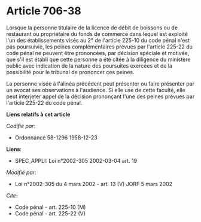 # Article 706-38

Lorsque la personne titulaire de la licence de débit de boissons ou de restaurant ou propriétaire du fonds de commerce dans
lequel est exploité l'un des établissements visés au 2° de l'article 225-10 du code pénal n'est pas poursuivie, les peines
complémentaires prévues par l'article 225-22 du code pénal ne peuvent être prononcées, par décision spéciale et motivée, que
s'il est établi que cette personne a été citée à la diligence du ministère public avec indication de la nature des poursuites
exercées et de la possibilité pour le tribunal de prononcer ces peines.

La personne visée à l'alinéa précédent peut présenter ou faire présenter par un avocat ses observations à l'audience. Si elle
use de cette faculté, elle peut interjeter appel de la décision prononçant l'une des peines prévues par l'article 225-22 du
code pénal.

**Liens relatifs à cet article**

_Codifié par_:

  - Ordonnance 58-1296 1958-12-23

**Liens**:

  - SPEC_APPLI: Loi n°2002-305 2002-03-04 art. 19

_Modifié par_:

  - Loi n°2002-305 du 4 mars 2002 - art. 13 (V) JORF 5 mars 2002

_Cite_:

  - Code pénal - art. 225-10 (M)
  - Code pénal - art. 225-22 (V)

